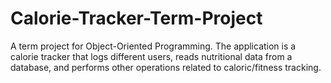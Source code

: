 # Calorie-Tracker-Term-Project
A term project for Object-Oriented Programming. The application is a calorie tracker that logs different users, reads nutritional data from a database, and performs other operations related to caloric/fitness tracking.

